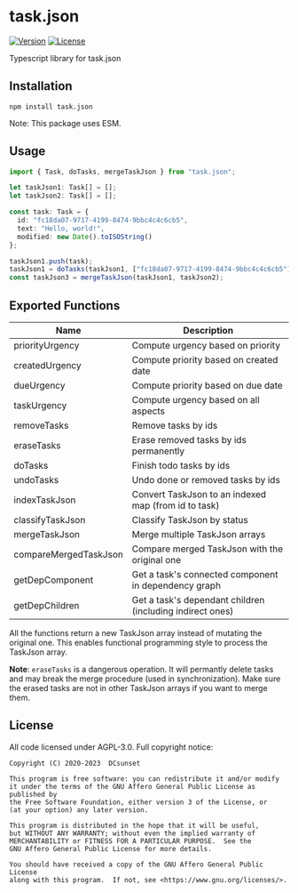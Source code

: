 # task.json

[![Version](https://img.shields.io/npm/v/task.json.svg)](https://npmjs.org/package/task.json)
[![License](https://img.shields.io/npm/l/task.json.svg)](https://github.com/DCsunset/task.json/blob/master/package.json)

Typescript library for task.json

## Installation

```
npm install task.json
```

Note: This package uses ESM.

## Usage

```ts
import { Task, doTasks, mergeTaskJson } from "task.json";

let taskJson1: Task[] = [];
let taskJson2: Task[] = [];

const task: Task = {
  id: "fc18da07-9717-4199-8474-9bbc4c4c6cb5",
  text: "Hello, world!",
  modified: new Date().toISOString()
};

taskJson1.push(task);
taskJson1 = doTasks(taskJson1, ["fc18da07-9717-4199-8474-9bbc4c4c6cb5"]);
const taskJson3 = mergeTaskJson(taskJson1, taskJson2);
```


## Exported Functions

| Name          | Description                                |
| ------------- | ------------------------------------------ |
| priorityUrgency | Compute urgency based on priority  |
| createdUrgency | Compute priority based on created date |
| dueUrgency | Compute priority based on due date |
| taskUrgency   | Compute urgency based on all aspects |
| removeTasks   | Remove tasks by ids |
| eraseTasks    | Erase removed tasks by ids permanently |
| doTasks       | Finish todo tasks by ids |
| undoTasks     | Undo done or removed tasks by ids |
| indexTaskJson | Convert TaskJson to an indexed map (from id to task) |
| classifyTaskJson | Classify TaskJson by status |
| mergeTaskJson | Merge multiple TaskJson arrays |
| compareMergedTaskJson | Compare merged TaskJson with the original one            |
| getDepComponent | Get a task's connected component in dependency graph |
| getDepChildren | Get a task's dependant children (including indirect ones) |


All the functions return a new TaskJson array instead of mutating the original one.
This enables functional programming style to process the TaskJson array.

**Note**: `eraseTasks` is a dangerous operation.
It will permantly delete tasks and may break the merge procedure (used in synchronization).
Make sure the erased tasks are not in other TaskJson arrays if you want to merge them.

## License

All code licensed under AGPL-3.0. Full copyright notice:

    Copyright (C) 2020-2023  DCsunset

    This program is free software: you can redistribute it and/or modify
    it under the terms of the GNU Affero General Public License as published by
    the Free Software Foundation, either version 3 of the License, or
    (at your option) any later version.

    This program is distributed in the hope that it will be useful,
    but WITHOUT ANY WARRANTY; without even the implied warranty of
    MERCHANTABILITY or FITNESS FOR A PARTICULAR PURPOSE.  See the
    GNU Affero General Public License for more details.

    You should have received a copy of the GNU Affero General Public License
    along with this program.  If not, see <https://www.gnu.org/licenses/>.

